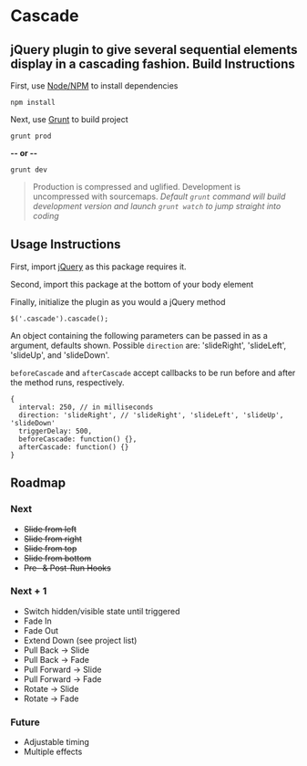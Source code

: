 # Cascade
jQuery plugin to give several sequential elements display in a cascading fashion.
Build Instructions
-------------------
First, use [Node/NPM](https://nodejs.org/) to install dependencies

```
npm install
```

Next, use [Grunt](http://gruntjs.com/) to build project

```
grunt prod
```
**-- or --**
```
grunt dev
```
> Production is compressed and uglified. Development is uncompressed with sourcemaps.
> *Default `grunt` command will build development version and launch `grunt watch` to jump straight into coding*

Usage Instructions
------------------
First, import [jQuery](https://jquery.com/) as this package requires it.

Second, import this package at the bottom of your body element

Finally, initialize the plugin as you would a jQuery method

```
$('.cascade').cascade();
```

An object containing the following parameters can be passed in as a argument, defaults shown. Possible `direction` are: 'slideRight', 'slideLeft', 'slideUp', and 'slideDown'.

`beforeCascade` and `afterCascade` accept callbacks to be run before and after the method runs, respectively.

```
{
  interval: 250, // in milliseconds
  direction: 'slideRight', // 'slideRight', 'slideLeft', 'slideUp', 'slideDown'
  triggerDelay: 500,
  beforeCascade: function() {},
  afterCascade: function() {}
}
```

Roadmap
---------

### Next
- ~~Slide from left~~
- ~~Slide from right~~
- ~~Slide from top~~
- ~~Slide from bottom~~
- ~~Pre- & Post-Run Hooks~~

### Next + 1
- Switch hidden/visible state until triggered
- Fade In
- Fade Out
- Extend Down (see project list)
- Pull Back -> Slide
- Pull Back -> Fade
- Pull Forward -> Slide
- Pull Forward -> Fade
- Rotate -> Slide
- Rotate -> Fade

### Future
- Adjustable timing
- Multiple effects
